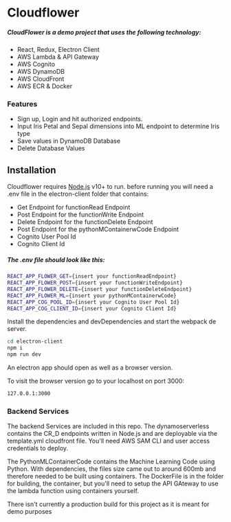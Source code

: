 # Cloudflower
##### CloudFlower is a demo project that uses the following technology:
- React, Redux, Electron Client
- AWS Lambda & API Gateway
- AWS Cognito
- AWS DynamoDB
- AWS CloudFront
- AWS ECR & Docker

### Features
- Sign up, Login and hit authorized endpoints. 
- Input Iris Petal and Sepal dimensions into ML endpoint to determine Iris type
- Save values in DynamoDB Database
- Delete Database Values

## Installation

Cloudflower requires [Node.js](https://nodejs.org/) v10+ to run.
before running you will need a .env file in the electron-client folder that contains:
- Get Endpoint for functionRead Endpoint
- Post Endpoint for the functionWrite Endpoint
- Delete Endpoint for the functionDelete Endpoint
- Post Endpoint for the pythonMContainerwCode Endpoint
- Cognito User Pool Id
- Cognito Client Id
 
##### The .env file should look like this:

```sh
REACT_APP_FLOWER_GET={insert your functionReadEndpoint}
REACT_APP_FLOWER_POST={insert your functionWriteEndpoint}
REACT_APP_FLOWER_DELETE={insert your functionDeleteEndpoint}
REACT_APP_FLOWER_ML={insert your pythonMContainerwCode}
REACT_APP_COG_POOL_ID={insert your Cognito User Pool Id}
REACT_APP_COG_CLIENT_ID={insert your Cognito Client Id}
```

Install the dependencies and devDependencies and start the webpack de server.

```sh
cd electron-client
npm i
npm run dev
```
An electron app should open as well as a browser version.

To visit the browser version go to your localhost on port 3000:

```sh
127.0.0.1:3000
```

### Backend Services
The backend Services are included in this repo. The dynamoserverless contains the CR_D endpoints written in Node.js and are deployable via the template.yml cloudfront file. You'll need AWS SAM CLI and user access credentials to deploy.

The PythonMLContainerCode contains the Machine Learning Code using Python. With dependencies, the files size came out to around 600mb and therefore needed to be built using containers. The DockerFile is in the folder for building, the container, but you'll need to setup the API GAteway to use the lambda function using containers yourself. 

There isn't currently a production build for this project as it is meant for demo purposes


